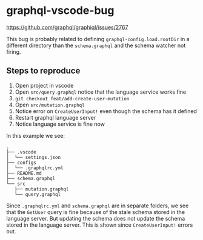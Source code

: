 # graphql-vscode-bug

https://github.com/graphql/graphiql/issues/2767

This bug is probably related to defining `graphql-config.load.rootDir` in a different directory than the `schema.graphql` and the schema watcher not firing.

## Steps to reproduce

1. Open project in vscode
1. Open `src/query.graphql` notice that the language service works fine
1. `git checkout feat/add-create-user-mutation`
1. Open `src/mutation.graphql`
1. Notice error on `CreateUserInput!` even though the schema has it defined
1. Restart graphql language server
1. Notice language service is fine now

In this example we see:

```
.
├── .vscode
│  └── settings.json
├── configs
│  └── .graphqlrc.yml
├── README.md
├── schema.graphql
└── src
   ├── mutation.graphql
   └── query.graphql
```

Since `.graphqlrc.yml` and `schema.graphql` are in separate folders, we see that the `GetUser` query is fine because of the stale schema stored in the language server. But updating the schema does not update the schema stored in the language server. This is shown since `CreateUserInput!` errors out.
